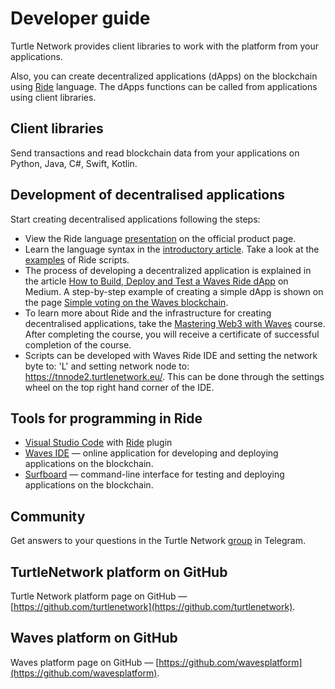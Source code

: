 # Developer guide

Turtle Network provides client libraries to work with the platform from your applications.

Also, you can create decentralized applications (dApps) on the blockchain using [Ride](/developers/ride) language. The dApps functions can be called from applications using client libraries.

## Client libraries

Send transactions and read blockchain data from your applications on Python, Java, C#, Swift, Kotlin.

## Development of decentralised applications

Start creating decentralised applications following the steps:

- View the Ride language [presentation](https://wavesplatform.com/technology/ride) on the official product page.
- Learn the language syntax in the [introductory article](https://docs.waves.tech/en/ride/getting-started). Take a look at the [examples](https://github.com/wavesplatform/ride-examples) of Ride scripts.
- The process of developing a decentralized application is explained in the article [How to Build, Deploy and Test a Waves Ride dApp](https://blog.wavesplatform.com/how-to-build-deploy-and-test-a-waves-ride-dapp-785311f58c2) on Medium. A step-by-step example of creating a simple dApp is shown on the page [Simple voting on the Waves blockchain](/en/building-apps/smart-contracts/simple-voting-on-the-waves-blockchain).
- To learn more about Ride and the infrastructure for creating decentralised applications, take the [Mastering Web3 with Waves](https://stepik.org/course/54415/promo) course. After completing the course, you will receive a certificate of successful completion of the course.
- Scripts can be developed with Waves Ride IDE and setting the network byte to: 'L' and setting network node to: https://tnnode2.turtlenetwork.eu/. This can be done through the settings wheel on the top right hand corner of the IDE.

## Tools for programming in Ride

- [Visual Studio Code](https://code.visualstudio.com/) with [Ride](https://github.com/wavesplatform/ride-vscode) plugin
- [Waves IDE](https://ide.wavesplatform.com/) — online application for developing and deploying applications on the blockchain.
- [Surfboard](https://github.com/wavesplatform/Surfboard) — command-line interface for testing and deploying applications on the blockchain.

## Community

Get answers to your questions in the Turtle Network [group](https://t.me/turtlenetwork) in Telegram.

## TurtleNetwork platform on GitHub

Turtle Network platform page on GitHub — [https://github.com/turtlenetwork](https://github.com/turtlenetwork).

## Waves platform on GitHub

Waves platform page on GitHub — [https://github.com/wavesplatform](https://github.com/wavesplatform).